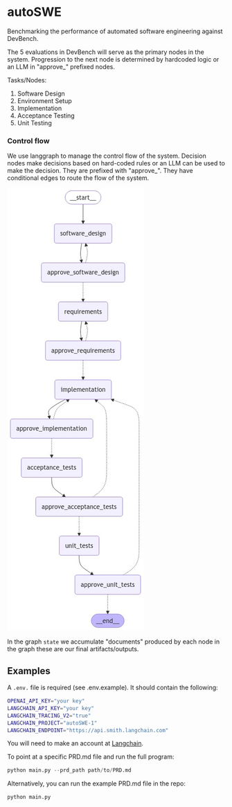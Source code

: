 # autoSWE

Benchmarking the performance of automated software engineering against DevBench. 

The 5 evaluations in DevBench will serve as the primary nodes in the system. Progression to the next node is determined by hardcoded logic or an LLM in "approve_" prefixed nodes. 

Tasks/Nodes:
1. Software Design
2. Environment Setup
3. Implementation
4. Acceptance Testing
5. Unit Testing

### Control flow

We use langgraph to manage the control flow of the system. Decision nodes make decisions based on hard-coded rules or an LLM can be used to make the decision. They are prefixed with "approve_". They have conditional edges to route the flow of the system. 

![alt text](images/swegraph.png)

In the graph `state` we accumulate "documents" produced by each node in the graph these are our final artifacts/outputs. 

## Examples

A `.env.` file is required (see .env.example). It should contain the following:

```bash
OPENAI_API_KEY="your key"
LANGCHAIN_API_KEY="your key"
LANGCHAIN_TRACING_V2="true"
LANGCHAIN_PROJECT="autoSWE-1"
LANGCHAIN_ENDPOINT="https://api.smith.langchain.com"
```

You will need to make an account at [Langchain](https://langchain.com). 

To point at a specific PRD.md file and run the full program:
```python
python main.py --prd_path path/to/PRD.md
```

Alternatively, you can run the example PRD.md file in the repo:

```python
python main.py
```

